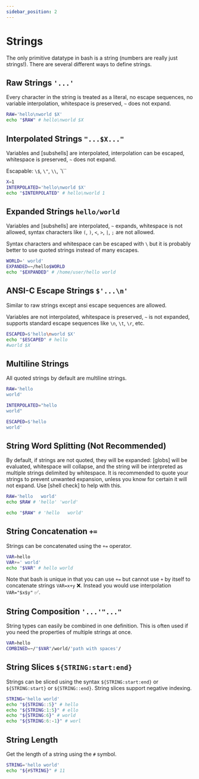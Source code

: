 ```yaml
---
sidebar_position: 2
---
```


# Strings

The only primitive datatype in bash is a string (numbers are really just strings!). There are several different ways to define strings.

## Raw Strings `'...'`

Every character in the string is treated as a literal, no escape sequences, no variable interpolation, whitespace is preserved, `~` does not expand.

```bash
RAW='hello\nworld $X'
echo "$RAW" # hello\nworld $X
```

## Interpolated Strings `"...$X..."`

Variables and [subshells] are interpolated, interpolation can be escaped, whitespace is preserved, `~` does not expand.

Escapable: `\$`, `\"`, `\\`, `\\\``

```bash
X=1
INTERPOLATED='hello\nworld $X'
echo "$INTERPOLATED" # hello\nworld 1
```

## Expanded Strings `hello/world`

Variables and [subshells] are interpolated, `~` expands, whitespace is not allowed, syntax characters like `(`, `)`, `<`, `>`, `|`, `;` are not allowed.

Syntax characters and whitespace can be escaped with `\` but it is probably better to use quoted strings instead of many escapes.

```bash
WORLD=' world'
EXPANDED=~/hello$WORLD
echo "$EXPANDED" # /home/user/hello world
```

## ANSI-C Escape Strings `$'...\n'`

Similar to raw strings except ansi escape sequences are allowed.

Variables are not interpolated, whitespace is preserved, `~` is not expanded, supports standard escape sequences like `\n`, `\t`, `\r`, etc.

```bash
ESCAPED=$'hello\nworld $X'
echo "$ESCAPED" # hello
#world $X
```

## Multiline Strings

All quoted strings by default are multiline strings.

```bash
RAW='hello
world'

INTERPOLATED="hello
world"

ESCAPED=$'hello
world'
```

## String Word Splitting (Not Recommended)

By default, if strings are not quoted, they will be expanded: [globs] will be evaluated, whitespace will collapse, and the string will be interpreted as multiple strings delimited by whitespace. It is recommended to quote your strings to prevent unwanted expansion, unless you know for certain it will not expand. Use [shell check] to help with this.

```bash
RAW='hello   world'
echo $RAW # 'hello' 'world'

echo "$RAW" # 'hello   world'
```

## String Concatenation `+=`

Strings can be concatenated using the `+=` operator.

```bash
VAR=hello
VAR+=' world'
echo "$VAR" # hello world
```

Note that bash is unique in that you can use `+=` but cannot use `+` by itself to concatenate strings `VAR=x+y` ❌. Instead you would use interpolation `VAR="$x$y"` ✅.

## String Composition `'...'"..."`

String types can easily be combined in one definition. This is often used if you need the properties of multiple strings at once.

```bash
VAR=hello
COMBINED=~/"$VAR"/world/'path with spaces'/
```

## String Slices `${STRING:start:end}`

Strings can be sliced using the syntax `${STRING:start:end}` or `${STRING:start}` or `${STRING::end}`. String slices support negative indexing.

```bash
STRING='hello world'
echo "${STRING::5}" # hello
echo "${STRING:1:5}" # ello
echo "${STRING:6}" # world
echo "${STRING:6:-1}" # worl
```

## String Length

Get the length of a string using the `#` symbol.

```bash
STRING='hello world'
echo "${#STRING}" # 11
```
